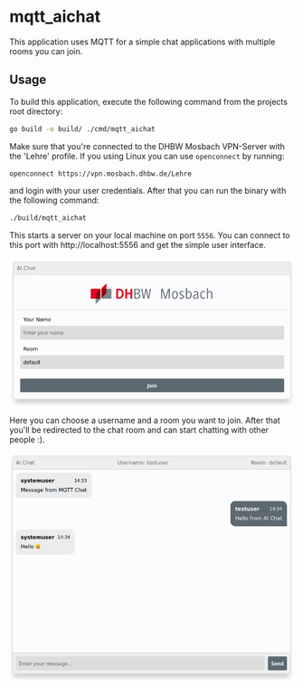# mqtt_aichat 

This application uses MQTT for a simple chat applications with multiple rooms
you can join.

## Usage 


To build this application, execute the following command from the projects
root directory:

```sh
go build -o build/ ./cmd/mqtt_aichat
```

Make sure that you're connected to the DHBW Mosbach VPN-Server with the 'Lehre'
profile. If you using Linux you can use `openconnect` by running:

```
openconnect https://vpn.mosbach.dhbw.de/Lehre
```

and login with your user credentials.
After that you can run the binary with the following command:

```sh
./build/mqtt_aichat
```

This starts a server on your local machine on port `5556`.
You can connect to this port with http://localhost:5556 and get the simple
user interface.

![](docs/images/aichat_login.png)

Here you can choose a username and a room you want to join.
After that you'll be redirected to the chat room and can start chatting with
other people :).

![](docs/images/aichat_main.png)
